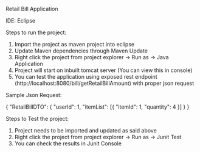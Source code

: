 Retail Bill Application

IDE: Eclipse 

Steps to run the project:
1. Import the project as maven project into eclipse
2. Update Maven dependencies through Maven Update
3. Right click the project from project explorer -> Run as -> Java Application
4. Project will start on inbuilt tomcat server (You can view this in console)
5. You can test the application using exposed rest endpoint (http://localhost:8080/bill/getRetailBillAmount) with proper json request

Sample Json Request:

{
	"RetailBillDTO": {
		"userId": 1,
		"itemList": [{
			"itemId": 1,
			"quantity": 4
		}]
	}
}

Steps to Test the project:
1. Project needs to be imported and updated as said above
2. Right click the project from project explorer -> Run as -> Junit Test
3. You can check the results in Junit Console

